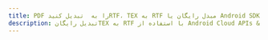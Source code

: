 ---title: PDF را به  تبدیل کنیدRTF، TEX به RTF مبدل رایگان یا Android SDKdescription: تبدیل رایگانTEX به RTF با استفاده از Android Cloud APIs & SDK همچنین اسناد PDF را در Cloud ایجاد، ویرایش و رندر کنید.---